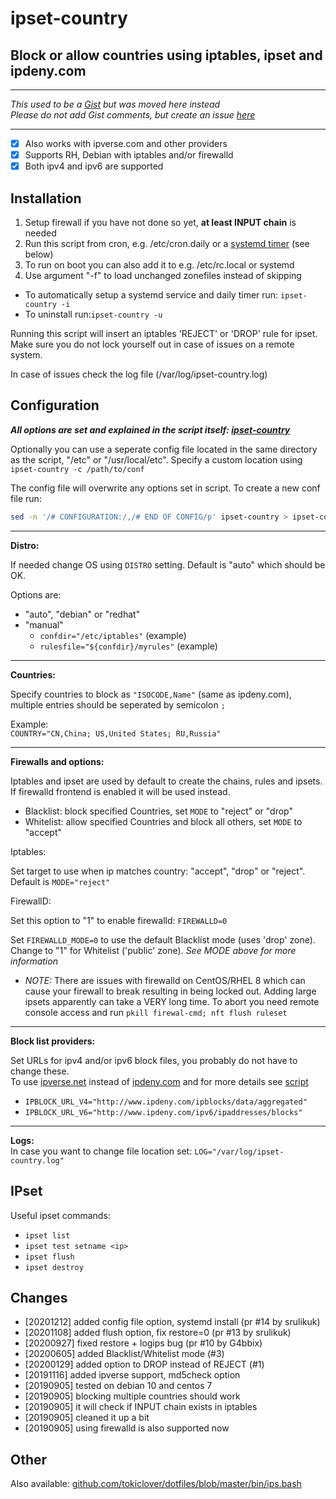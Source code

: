 # ipset-country

## Block or allow countries using iptables, ipset and ipdeny.com

---

_This used to be a [Gist](https://gist.github.com/mkorthof/3033ff64c4a5b4bd31336d422104d543) but was moved here instead_  
_Please do not add Gist comments, but create an issue [here](https://github.com/mkorthof/ipset-country/issues)_

---

- [x] Also works with ipverse.com and other providers
- [x] Supports RH, Debian with iptables and/or firewalld
- [x] Both ipv4 and ipv6 are supported

Installation
------------

1) Setup firewall if you have not done so yet, **at least INPUT chain** is needed
2) Run this script from cron, e.g. /etc/cron.daily or a [systemd timer](https://www.freedesktop.org/software/systemd/man/systemd.timer.html) (see below)
3) To run on boot you can also add it to e.g. /etc/rc.local or systemd
4) Use argument "-f" to load unchanged zonefiles instead of skipping

- To automatically setup a systemd service and daily timer run: `ipset-country -i`
- To uninstall run:`ipset-country -u`

Running this script will insert an iptables 'REJECT' or 'DROP' rule for ipset.
Make sure you do not lock yourself out in case of issues on a remote system.

In case of issues check the log file (/var/log/ipset-country.log)

Configuration
-------------

***All options are set and explained in the script itself: [ipset-country](ipset-country)***

Optionally you can use a seperate config file located in the same directory as the script, "/etc" or "/usr/local/etc". Specify a custom location using `ipset-country -c /path/to/conf`

The config file will overwrite any options set in script. To create a new conf file run:

``` bash
sed -n '/# CONFIGURATION:/,/# END OF CONFIG/p' ipset-country > ipset-country.conf
```

---

**Distro:**

If needed change OS using `DISTRO` setting. Default is "auto" which should be OK.

Options are:
- "auto", "debian" or "redhat"
- "manual"
  - `confdir="/etc/iptables"` (example)
  - `rulesfile="${confdir}/myrules"` (example)

---

**Countries:**

Specify countries to block as `"ISOCODE,Name"` (same as ipdeny.com), multiple entries should be seperated by semicolon `;`

Example:  
`COUNTRY="CN,China; US,United States; RU,Russia"`

---

**Firewalls and options:** 

Iptables and ipset are used by default to create the chains, rules and ipsets. If firewalld frontend is enabled it will be used instead.

- Blacklist: block specified Countries, set `MODE` to "reject" or "drop"
- Whitelist: allow specified Countries and block all others, set `MODE` to "accept"

Iptables:

Set target to use when ip matches country: "accept", "drop" or "reject". Default is `MODE="reject"`

FirewallD:

Set this option to "1" to enable firewalld: `FIREWALLD=0`

Set `FIREWALLD_MODE=0` to use the default Blacklist mode (uses 'drop' zone). Change to "1" for Whitelist ('public' zone). _See MODE above for more information_

* _NOTE:_
There are issues with firewalld on CentOS/RHEL 8 which can cause your firewall to break resulting in being locked out. Adding large ipsets apparently can take a VERY long time. To abort you need remote console access and run `pkill firewal-cmd; nft flush ruleset`

---

**Block list providers:**

Set URLs for ipv4 and/or ipv6 block files, you probably do not have to change these.  
To use [ipverse.net](http://ipverse.net) instead of [ipdeny.com](https://ipdeny.com) and for more details see [script](ipset-country)

- `IPBLOCK_URL_V4="http://www.ipdeny.com/ipblocks/data/aggregated"`
- `IPBLOCK_URL_V6="http://www.ipdeny.com/ipv6/ipaddresses/blocks"`

---

**Logs:**  
In case you want to change file location set: `LOG="/var/log/ipset-country.log"`

IPset
------

Useful ipset commands:

- `ipset list`
- `ipset test setname <ip>`
- `ipset flush`
- `ipset destroy`

Changes
-------

- [20201212] added config file option, systemd install (pr #14 by srulikuk)
- [20201108] added flush option, fix restore=0 (pr #13 by srulikuk)
- [20200927] fixed restore + logips bug (pr #10 by G4bbix)
- [20200605] added Blacklist/Whitelist mode (#3)
- [20200129] added option to DROP instead of REJECT (#1)
- [20191116] added ipverse support, md5check option
- [20190905] tested on debian 10 and centos 7
- [20190905] blocking multiple countries should work
- [20190905] it will check if INPUT chain exists in iptables
- [20190905] cleaned it up a bit
- [20190905] using firewalld is also supported now

Other
-----

Also available: [github.com/tokiclover/dotfiles/blob/master/bin/ips.bash](https://github.com/tokiclover/dotfiles/blob/master/bin/ips.bash)

